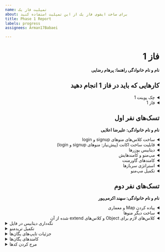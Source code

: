 ```yaml
---
name: تمپلیت فاز یک
about: برای ساخت ایشوی فاز یک از این تمپلیت استفاده کنید
title: Phase 1 Report
labels: progress
assignees: Arman17Babaei

---
```


<div dir="rtl" align='right'>

# فاز 1

**نام و نام خانوادگی راهنما: پرهام رضایی**

## کارهایی که باید در فاز 1 انجام دهید

<details>
  <summary>چک پوینت 1</summary>

- کامل کردن منو ها (تمپلیت)
- قابلیت ساخت اکانت
- وجود دیتابیس User ها
- پیاده کردن Map بازی و معماری(لزومی به پیاده سازی کامل نیست صرفا تقریبا مشخص باشد چه تابعایی و چه چیزهایی لازم است)
- کلاس های لازم برای Object های اولیه مثل یگان‌ها و ساختمان‌ها
  <div dir="ltr" align='right'>

    1. [ ] شروع نشده
    2. [ ] در حال انجام
    3. [x] تمام شده
  </div>

</details>

<details>
  <summary>فاز 1</summary>

- موارد باقی مانده از پیاده سازی فاز اول پروژه

  <div  dir="ltr" align='right'>

    1. [ ] شروع نشده
    2. [ ] در حال انجام
    3. [x] تمام شده
       </div>

</details>

## تسک‌های نفر اول

**نام و نام خانوادگی: علیرضا اعلایی**
<details>
  <summary>ساخت کلاس‌های منوهای signup و login</summary>

  <div dir="ltr" align='right'>

1. [ ] شروع نشده
2. [ ] در حال انجام
3. [x] تمام شده

  </div>
</details>

  <details>
  <summary>قابلیت ساخت اکانت (پیش‌نیاز: منوهای signup و login)</summary>

  <div dir="ltr" align='right'>

1. [ ] شروع نشده
2. [ ] در حال انجام
3. [x] تمام شده

  </div>
</details>

  <details>
  <summary>دیتابیس یوزرها</summary>

  <div dir="ltr" align='right'>

1. [ ] شروع نشده
2. [ ] در حال انجام
3. [x] تمام شده

  </div>
</details>

  <details>
  <summary>مپ‌منو و کامند‌هایش</summary>

  <div dir="ltr" align='right'>

1. [ ] شروع نشده
2. [ ] در حال انجام
3. [x] تمام شده

  </div>
</details>

  <details>
  <summary>کامندهای گاورمنت</summary>

  <div dir="ltr" align='right'>

1. [ ] شروع نشده
2. [ ] در حال انجام
3. [x] تمام شده

  </div>
</details>

  <details>
  <summary>استراتژی سربازها</summary>

  <div dir="ltr" align='right'>

1. [ ] شروع نشده
2. [ ] در حال انجام
3. [x] تمام شده

  </div>
</details>

  <details>
  <summary>تکمیل مپ‌منو</summary>

  <div dir="ltr" align='right'>

1. [ ] شروع نشده
2. [ ] در حال انجام
3. [x] تمام شده

  </div>
</details>

## تسک‌های نفر دوم

**نام و نام خانوادگی: سهند اکرمی‌پور**

   <details>
  <summary>پیاده کردن Map و معماری</summary>

  <div dir="ltr" align='right'>

1. [ ] شروع نشده
2. [ ] در حال انجام
3. [x] تمام شده

  </div>
</details>


  <details>
  <summary>ساخت دیگر منوها</summary>

  <div dir="ltr" align='right'>

1. [ ] شروع نشده
2. [ ] در حال انجام
3. [x] تمام شده

  </div>
</details>

  <details>
  <summary>کلاس‌های لازم برای Object و کلاس‌های extend شده از آن</summary>

  <div dir="ltr" align='right'>

1. [ ] شروع نشده
2. [ ] در حال انجام
3. [x] تمام شده

  </div>
</details>

  </div>

  <details>
  <summary>نگه‌داری دیتابیس در فایل</summary>

  <div dir="ltr" align='right'>

1. [ ] شروع نشده
2. [ ] در حال انجام
3. [x] تمام شده

  </div>
</details>

<details>
  <summary>تکمیل تریدمنو</summary>

  <div dir="ltr" align='right'>

1. [ ] شروع نشده
2. [ ] در حال انجام
3. [x] تمام شده

  </div>
</details>

<details>
  <summary>جزئیات تایپ‌های یگان‌ها</summary>

  <div dir="ltr" align='right'>

1. [ ] شروع نشده
2. [ ] در حال انجام
3. [x] تمام شده

  </div>
</details>

<details>
  <summary>کامندهای یگان‌ها</summary>

  <div dir="ltr" align='right'>

1. [ ] شروع نشده
2. [ ] در حال انجام
3. [x] تمام شده

  </div>
</details>

<details>
  <summary>مرج کردن کدها</summary>

  <div dir="ltr" align='right'>

1. [ ] شروع نشده
2. [ ] در حال انجام
3. [x] تمام شده

  </div>
</details>
